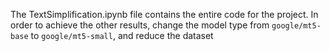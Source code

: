 The TextSimplification.ipynb file contains the entire code for the project. 
In order to achieve the other results, change the model type from `google/mt5-base` to `google/mt5-small`, and reduce the dataset 
